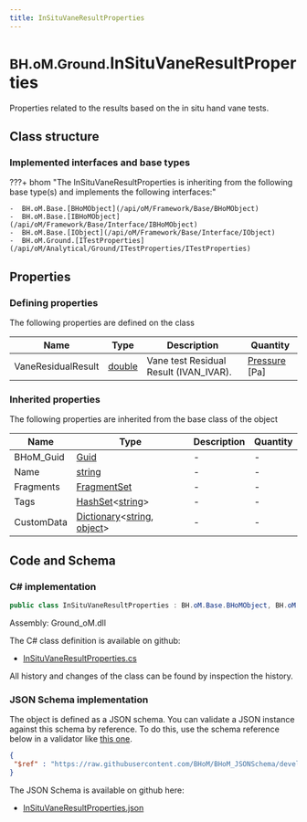 ```yaml
---
title: InSituVaneResultProperties
---
```


# <small>BH.oM.Ground.</small>**InSituVaneResultProperties**

Properties related to the results based on the in situ hand vane tests.

## Class structure

### Implemented interfaces and base types

???+ bhom "The InSituVaneResultProperties is inheriting from the following base type(s) and implements the following interfaces:"

    -  BH.oM.Base.[BHoMObject](/api/oM/Framework/Base/BHoMObject)
    -  BH.oM.Base.[IBHoMObject](/api/oM/Framework/Base/Interface/IBHoMObject)
    -  BH.oM.Base.[IObject](/api/oM/Framework/Base/Interface/IObject)
    -  BH.oM.Ground.[ITestProperties](/api/oM/Analytical/Ground/ITestProperties/ITestProperties)


## Properties



### Defining properties

The following properties are defined on the class

| Name             | Type             | Description      | Quantity         |
|------------------|------------------|------------------|------------------|
| VaneResidualResult | [double](https://learn.microsoft.com/en-us/dotnet/api/System.Double?view=netstandard-2.0) | Vane test Residual Result (IVAN_IVAR). | [Pressure](/api/oM/Dimensional/Quantities/Attributes/Pressure) [Pa] |


### Inherited properties
The following properties are inherited from the base class of the object

| Name             | Type             | Description      | Quantity         |
|------------------|------------------|------------------|------------------|
| BHoM_Guid | [Guid](https://learn.microsoft.com/en-us/dotnet/api/System.Guid?view=netstandard-2.0) | - | - |
| Name | [string](https://learn.microsoft.com/en-us/dotnet/api/System.String?view=netstandard-2.0) | - | - |
| Fragments | [FragmentSet](/api/oM/Framework/Base/FragmentSet) | - | - |
| Tags | [HashSet](https://learn.microsoft.com/en-us/dotnet/api/System.Collections.Generic.HashSet-1?view=netstandard-2.0)&lt;[string](https://learn.microsoft.com/en-us/dotnet/api/System.String?view=netstandard-2.0)&gt; | - | - |
| CustomData | [Dictionary](https://learn.microsoft.com/en-us/dotnet/api/System.Collections.Generic.Dictionary-2?view=netstandard-2.0)&lt;[string](https://learn.microsoft.com/en-us/dotnet/api/System.String?view=netstandard-2.0), [object](https://learn.microsoft.com/en-us/dotnet/api/System.Object?view=netstandard-2.0)&gt; | - | - |


## Code and Schema

### C# implementation

``` C# title="C#"
public class InSituVaneResultProperties : BH.oM.Base.BHoMObject, BH.oM.Base.IBHoMObject, BH.oM.Base.IObject, BH.oM.Ground.ITestProperties
```

Assembly: Ground_oM.dll

The C# class definition is available on github:

- [InSituVaneResultProperties.cs](https://github.com/BHoM/BHoM/blob/develop/Ground_oM/ITestProperties\InSituVaneResultProperties.cs)

All history and changes of the class can be found by inspection the history.
### JSON Schema implementation

The object is defined as a JSON schema. You can validate a JSON instance against this schema by reference. To do this, use the schema reference below in a validator like [this one](https://www.jsonschemavalidator.net/).

``` json title="JSON Schema"
{
 "$ref" : "https://raw.githubusercontent.com/BHoM/BHoM_JSONSchema/develop/Ground_oM/InSituVaneResultProperties.json"
}
```

The JSON Schema is available on github here:

- [InSituVaneResultProperties.json](https://github.com/BHoM/BHoM_JSONSchema/blob/develop/Ground_oM/InSituVaneResultProperties.json)
